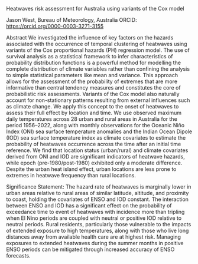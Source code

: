 Heatwaves risk assessment for Australia using variants of the Cox model

Jason West, Bureau of Meteorology, Australia 
ORCID: https://orcid.org/0000-0003-3271-3155

Abstract
We investigated the influence of key factors on the hazards associated with the occurrence of temporal clustering of heatwaves using variants of the Cox proportional hazards (PH) regression model. The use of survival analysis as a statistical framework to infer characteristics of probability distribution functions is a powerful method for modelling the complete distribution of climate variables rather than confining the analysis to simple statistical parameters like mean and variance. This approach allows for the assessment of the probability of extremes that are more informative than central tendency measures and constitutes the core of probabilistic risk assessments. Variants of the Cox model also naturally account for non-stationary patterns resulting from external influences such as climate change. We apply this concept to the onset of heatwaves to assess their full effect by location and time. We use observed maximum daily temperatures across 28 urban and rural areas in Australia for the period 1956–2022, along with monthly observations for the Oceanic Niño Index (ONI) sea surface temperature anomalies and the Indian Ocean Dipole (IOD) sea surface temperature index as climate covariates to estimate the probability of heatwaves occurrence across the time after an initial time reference. We find that location status (urban/rural) and climate covariates derived from ONI and IOD are significant indicators of heatwave hazards, while epoch (pre-1980/post-1980) exhibited only a moderate difference. Despite the urban heat island effect, urban locations are less prone to extremes in heatwave frequency than rural locations. 

Significance Statement:
The hazard rate of heatwaves is marginally lower in urban areas relative to rural areas of similar latitude, altitude, and proximity to coast, holding the covariates of ENSO and IOD constant. The interaction between ENSO and IOD has a significant effect on the probability of exceedance time to event of heatwaves with incidence more than tripling when El Nino periods are coupled with neutral or positive IOD relative to neutral periods. Rural residents, particularly those vulnerable to the impacts of extended exposure to high temperatures, along with those who live long distances away from available health care are at highest risk. Managing exposures to extended heatwaves during the summer months in positive ENSO periods can be mitigated through increased accuracy of ENSO forecasts.
